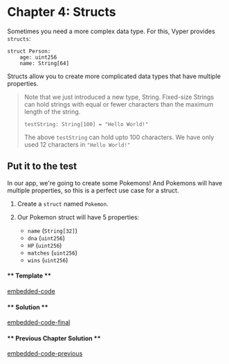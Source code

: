 # Chapter 4: Structs

Sometimes you need a more complex data type. For this, Vyper provides `structs`:

```vyper
struct Person:
    age: uint256
    name: String[64]
```

Structs allow you to create more complicated data types that have multiple properties.

> Note that we just introduced a new type, String. Fixed-size Strings can hold strings with equal or fewer characters than the maximum length of the string.
>
> ```vyper
> testString: String[100] = "Hello World!"
> ```
>
> The above `testString` can hold upto 100 characters. We have only used 12 characters in `"Hello World!"`

## Put it to the test

In our app, we're going to create some Pokemons! And Pokemons will have multiple properties, so this is a perfect use case for a struct.

1. Create a `struct` named `Pokemon`.

2. Our Pokemon struct will have 5 properties:
   - `name` (`String[32]`)
   - `dna` (`uint256`)
   - `HP` (`uint256`)
   - `matches` (`uint256`)
   - `wins` (`uint256`)

<!-- tabs:start -->

#### ** Template **

[embedded-code](../assets/1/1.4-template-code.vy ':include :type=code embed-template')

#### ** Solution **

[embedded-code-final](../assets/1/1.4-finished-code.vy ':include :type=code embed-final')

#### ** Previous Chapter Solution **

[embedded-code-previous](../assets/1/1.3-finished-code.vy ':include :type=code embed-previous')

<!-- tabs:end -->
